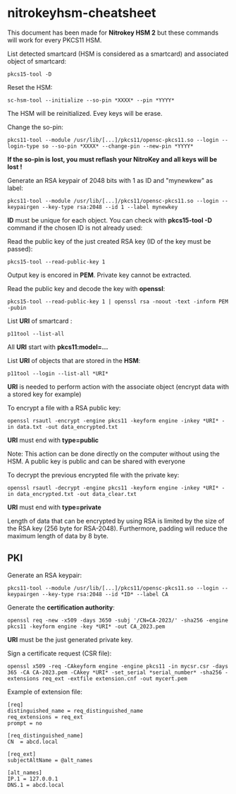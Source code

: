 # nitrokeyhsm-cheatsheet

This document has been made for **Nitrokey HSM 2** but these commands will work for every PKCS11 HSM.

 
List detected smartcard (HSM is considered as a smartcard) and associated object of smartcard: 

```
pkcs15-tool -D
```

Reset the HSM:

```
sc-hsm-tool --initialize --so-pin *XXXX* --pin *YYYY*
```
The HSM will be reinitialized. Evey keys will be erase.

Change the so-pin:

```
pkcs11-tool --module /usr/lib/[...]/pkcs11/opensc-pkcs11.so --login --login-type so --so-pin *XXXX* --change-pin --new-pin *YYYY*
```
**If the so-pin is lost, you must reflash your NitroKey and all keys will be lost !**

Generate an RSA keypair of 2048 bits with 1 as ID and "mynewkew" as label:

```
pkcs11-tool --module /usr/lib/[...]/pkcs11/opensc-pkcs11.so --login --keypairgen --key-type rsa:2048 --id 1 --label mynewkey
```
**ID** must be unique for each object. You can check with **pkcs15-tool -D** command if the chosen ID is not already used:


Read the public key of the just created RSA key (ID of the key must be passed):

```
pkcs15-tool --read-public-key 1
```
Output key is encored in **PEM**. Private key cannot be extracted.

Read the public key and decode the key with **openssl**:

```
pkcs15-tool --read-public-key 1 | openssl rsa -noout -text -inform PEM -pubin
```

List **URI** of smartcard :

```
p11tool --list-all
```
All **URI** start with **pkcs11:model=...**

List **URI** of objects that are stored in the **HSM**:

```
p11tool --login --list-all *URI*
```
**URI** is needed to perform action with the associate object (encrypt data with a stored key for example)


To encrypt a file with a RSA public key:

```
openssl rsautl -encrypt -engine pkcs11 -keyform engine -inkey *URI* -in data.txt -out data_encrypted.txt
```
**URI** must end with **type=public**

Note: This action can be done directly on the computer without using the HSM. A public key is public and can be shared with everyone

To decrypt the previous encrypted file with the private key:
```
openssl rsautl -decrypt -engine pkcs11 -keyform engine -inkey *URI* -in data_encrypted.txt -out data_clear.txt
```
**URI** must end with **type=private**

Length of data that can be encrypted by using RSA is limited by the size of the RSA key (256 byte for RSA-2048). Furthermore, padding will reduce the maximum length of data by 8 byte.


## PKI

Generate an RSA keypair:

```
pkcs11-tool --module /usr/lib/[...]/pkcs11/opensc-pkcs11.so --login --keypairgen --key-type rsa:2048 --id *ID* --label CA
```

Generate the **certification authority**:

```
openssl req -new -x509 -days 3650 -subj '/CN=CA-2023/' -sha256 -engine pkcs11 -keyform engine -key *URI* -out CA_2023.pem
```

**URI** must be the just generated private key.

Sign a certificate request (CSR file):

```
openssl x509 -req -CAkeyform engine -engine pkcs11 -in mycsr.csr -days 365 -CA CA-2023.pem -CAkey *URI* -set_serial *serial_number* -sha256 -extensions req_ext -extfile extension.cnf -out mycert.pem
```

Example of extension file:
```
[req]
distinguished_name = req_distinguished_name
req_extensions = req_ext
prompt = no

[req_distinguished_name]
CN  = abcd.local

[req_ext]
subjectAltName = @alt_names

[alt_names]
IP.1 = 127.0.0.1
DNS.1 = abcd.local
```

